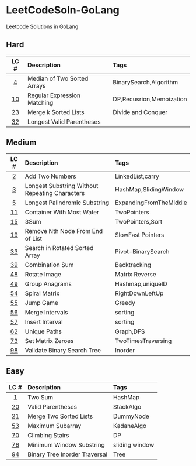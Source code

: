 # LeetCodeSoln-GoLang
Leetcode Solutions in GoLang

## Hard
|LC #|Description|Tags|
|:-:|:-|:-|
|[4](https://leetcode.com/problems/median-of-two-sorted-arrays/)|  Median of Two Sorted Arrays | BinarySearch,Algorithm |
|[10](https://leetcode.com/problems/regular-expression-matching/)| Regular Expression Matching| DP,Recusrion,Memoization|
|[23](https://leetcode.com/problems/merge-k-sorted-lists/)| Merge k Sorted Lists| Divide and Conquer |
|[32](https://leetcode.com/problems/longest-valid-parentheses/)| Longest Valid Parentheses| 

## Medium
|LC #|Description|Tags|
|:-:|:-|:-|
|[2](https://leetcode.com/problems/add-two-numbers/)| Add Two Numbers| LinkedList,carry|
|[3](https://leetcode.com/problems/longest-substring-without-repeating-characters/)| Longest Substring Without Repeating Characters| HashMap,SlidingWindow|
|[5](https://leetcode.com/problems/longest-palindromic-substring/)| Longest Palindromic Substring| ExpandingFromTheMiddle|
|[11](https://leetcode.com/problems/container-with-most-water/)| Container With Most Water| TwoPointers |
|[15](https://leetcode.com/problems/3sum/)| 3Sum | TwoPointers,Sort |
|[19](https://leetcode.com/problems/remove-nth-node-from-end-of-list/)| Remove Nth Node From End of List | SlowFast Pointers |
|[33](https://leetcode.com/problems/search-in-rotated-sorted-array/)| Search in Rotated Sorted Array | Pivot-BinarySearch |
|[39](https://leetcode.com/problems/combination-sum/)| Combination Sum | Backtracking |
|[48](https://leetcode.com/problems/rotate-image/)|  Rotate Image | Matrix Reverse |
|[49](https://leetcode.com/problems/group-anagrams/)|   Group Anagrams | Hashmap,uniqueID |
|[54](https://leetcode.com/problems/spiral-matrix/)|   Spiral Matrix | RightDownLeftUp |
|[55](https://leetcode.com/problems/jump-game/)|  Jump Game | Greedy |
|[56](https://leetcode.com/problems/merge-intervals/)|  Merge Intervals | sorting |
|[57](https://leetcode.com/problems/insert-interval/)|  Insert Interval | sorting |
|[62](https://leetcode.com/problems/unique-paths/)|  Unique Paths | Graph,DFS |
|[73](https://leetcode.com/problems/set-matrix-zeroes/)|  Set Matrix Zeroes | TwoTimesTraversing |
|[98](https://leetcode.com/problems/validate-binary-search-tree/)|  Validate Binary Search Tree | Inorder |




## Easy
|LC #|Description|Tags|
|:-:|:-|:-|
|[1](https://leetcode.com/problems/two-sum/)| Two Sum| HashMap |
|[20](https://leetcode.com/problems/valid-parentheses/)| Valid Parentheses| StackAlgo | 
|[21](https://leetcode.com/problems/merge-two-sorted-lists/)| Merge Two Sorted Lists | DummyNode |
|[53](https://leetcode.com/problems/maximum-subarray/)| Maximum Subarray | KadaneAlgo |
|[70](https://leetcode.com/problems/climbing-stairs/)| Climbing Stairs | DP |
|[76](https://leetcode.com/problems/minimum-window-substring/solution/)| Minimum Window Substring | sliding window |
|[94](https://leetcode.com/problems/binary-tree-inorder-traversal/)| Binary Tree Inorder Traversal | Tree |

